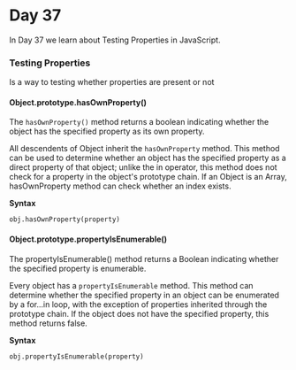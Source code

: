 # Day 37
In Day 37 we learn about Testing Properties in JavaScript.

### Testing Properties
Is a way to testing whether properties are present or not

#### Object.prototype.hasOwnProperty()
The ```hasOwnProperty()``` method returns a boolean indicating whether the object has the specified property as its own property.

All descendents of Object inherit the ```hasOwnProperty``` method. This method can be used to determine whether an object has the specified property as a direct property of that object; unlike the in operator, this method does not check for a property in the object's prototype chain. If an Object is an Array, hasOwnProperty  method can check whether an index exists.

**Syntax**
```
obj.hasOwnProperty(property)
```

#### Object.prototype.propertyIsEnumerable()
The propertyIsEnumerable() method returns a Boolean indicating whether the specified property is enumerable.

Every object has a ```propertyIsEnumerable``` method. This method can determine whether the specified property in an object can be enumerated by a for...in loop, with the exception of properties inherited through the prototype chain. If the object does not have the specified property, this method returns false.

**Syntax**
```
obj.propertyIsEnumerable(property)
```
